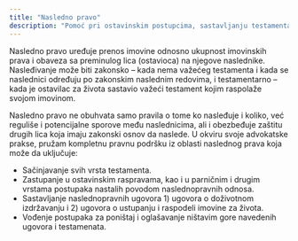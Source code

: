 ```yaml
---
title: "Nasledno pravo"
description: "Pomoć pri ostavinskim postupcima, sastavljanju testamenta i raspodeli nasledstva"
---
```


Nasledno pravo uređuje prenos imovine odnosno ukupnost imovinskih prava i obaveza sa preminulog lica (ostavioca) na njegove naslednike. Nasleđivanje može biti zakonsko – kada nema važećeg testamenta i kada se naslednici određuju po zakonskim naslednim redovima, i testamentarno – kada je ostavilac za života sastavio važeći testament kojim raspolaže svojom imovinom.

Nasledno pravo ne obuhvata samo pravila o tome ko nasleđuje i koliko, već reguliše i potencijalne sporove među naslednicima, ali i obezbeđuje zaštitu drugih lica koja imaju zakonski osnov da naslede. U okviru svoje advokatske prakse, pružam kompletnu pravnu podršku iz oblasti naslednog prava koja može da uključuje:

- Sačinjavanје svih vrsta testamenta.
- Zastupanje u ostavinskim raspravama, kao i u parničnim i drugim vrstama postupaka nastalih povodom naslednopravnih odnosa.
- Sastavljanje naslednopravnih ugovora 1) ugovora o doživotnom izdržavanju i 2) ugovora o ustupanju i raspodeli imovine za života.
- Vođenje postupaka za poništaj i oglašavanje ništavim gore navedenih ugovora i testamenata.
